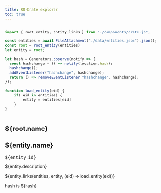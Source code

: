 ```yaml
---
title: RO-Crate explorer
toc: true
---
```

```js

import { root_entity, entity_links } from "./components/crate.js";

const entities = await FileAttachment("./data/entities.json").json();
const root = root_entity(entities);
let entity = root;

let hash = Generators.observe(notify => {
  const hashchange = () => notify(location.hash);
  hashchange();
  addEventListener("hashchange", hashchange);
  return () => removeEventListener("hashchange", hashchange);
});

function load_entity(eid) {
	if( eid in entities) {
		entity = entities[eid]
	}
}



```

## ${root.name}


<h2>${entity.name}</h2>
<p><pre>${entity.id}</pre></p>
<p>${entity.description}</p>

${entity_links(entities, entity, (eid) => load_entity(eid))}

<p>hash is ${hash}</p>


